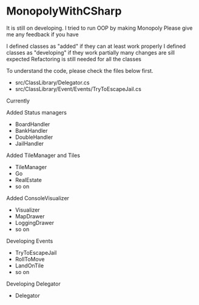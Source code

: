 # MonopolyWithCSharp

It is still on developing.
I tried to run OOP by making Monopoly
Please give me any feedback if you have

I defined classes as "added" if they can at least work properly
I defined classes as "developing" if they work partially many changes are sill expected
Refactoring is still needed for all the classes

To understand the code, please check the files below first.

- src/ClassLibrary/Delegator.cs
- src/ClassLibrary/Event/Events/TryToEscapeJail.cs

Currently

Added Status managers 
  - BoardHandler
  - BankHandler
  - DoubleHandler
  - JailHandler
  
Added TileManager and Tiles
  - TileManager
  - Go
  - RealEstate
  - so on
  
Added ConsoleVisualizer
  - Visualizer
  - MapDrawer
  - LoggingDrawer
  - so on
  
Developing Events
  - TryToEscapeJail
  - RollToMove
  - LandOnTile
  - so on
  
Developing Delegator
  - Delegator
